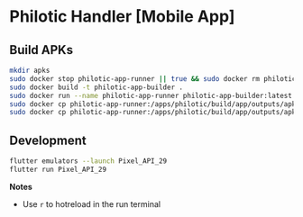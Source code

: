 # Philotic Handler [Mobile App]

## Build APKs
```bash
mkdir apks
sudo docker stop philotic-app-runner || true && sudo docker rm philotic-app-runner || true
sudo docker build -t philotic-app-builder .
sudo docker run --name philotic-app-runner philotic-app-builder:latest
sudo docker cp philotic-app-runner:/apps/philotic/build/app/outputs/apk/release/app-armeabi-v7a-release.apk ./apks/app-armeabi-v7a-release.apk
sudo docker cp philotic-app-runner:/apps/philotic/build/app/outputs/apk/release/app-arm64-v8a-release.apk ./apks/app-arm64-v8a-release.apk
```

## Development
```bash
flutter emulators --launch Pixel_API_29
flutter run Pixel_API_29
```

**Notes**
- Use `r` to hotreload in the run terminal
